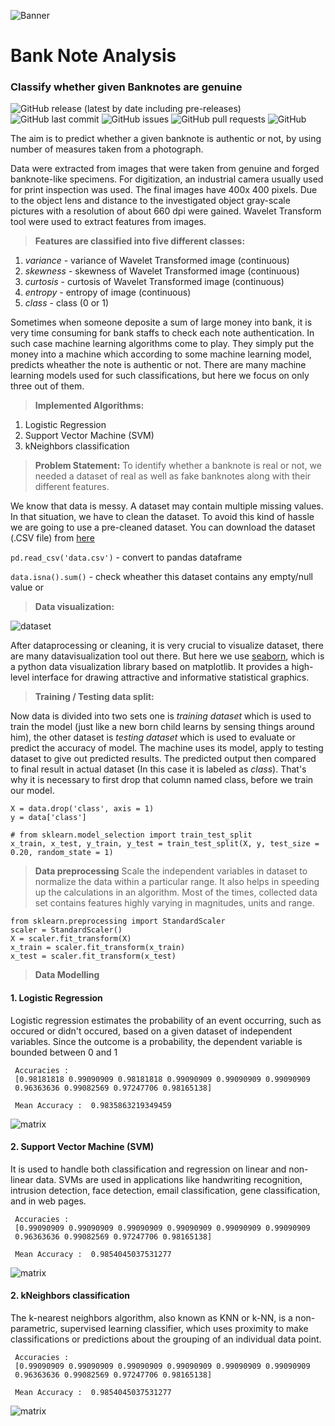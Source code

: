 ![Banner](https://images.unsplash.com/photo-1565371767810-ef913a6c8315?ixlib=rb-1.2.1&ixid=MnwxMjA3fDB8MHxwaG90by1wYWdlfHx8fGVufDB8fHx8&auto=format&fit=crop&w=1920&h=400&q=40)

# Bank Note Analysis
### Classify whether given Banknotes are genuine

![GitHub release (latest by date including pre-releases)](https://img.shields.io/github/v/release/navendu-pottekkat/awesome-readme?include_prereleases)
![GitHub last commit](https://img.shields.io/github/last-commit/navendu-pottekkat/awesome-readme)
![GitHub issues](https://img.shields.io/github/issues-raw/navendu-pottekkat/awesome-readme)
![GitHub pull requests](https://img.shields.io/github/issues-pr/navendu-pottekkat/awesome-readme)
![GitHub](https://img.shields.io/github/license/navendu-pottekkat/awesome-readme)

The aim is to predict whether a given banknote is authentic or not, by using number of measures taken from a photograph.

Data were extracted from images that were taken from genuine and forged banknote-like specimens. For digitization, an industrial camera usually used for print inspection was used. The final images have 400x 400 pixels. Due to the object lens and distance to the investigated object gray-scale pictures with a resolution of about 660 dpi were gained. Wavelet Transform tool were used to extract features from images.



> **Features are classified into five different classes:**
1. *variance* - variance of Wavelet Transformed image (continuous)
2. *skewness* - skewness of Wavelet Transformed image (continuous)
3. *curtosis* - curtosis of Wavelet Transformed image (continuous)
4. *entropy* - entropy of image (continuous)
5. *class* - class (0 or 1)


Sometimes when someone deposite a sum of large money into bank, it is very time consuming for bank staffs to check each note authentication. In such case machine learning algorithms come to play. They simply put the money into a machine which according to some machine learning model, predicts wheather the note is authentic or not. There are many machine learning models used for such classifications, but here we focus on only three out of them.

> **Implemented Algorithms:**
1. Logistic Regression
2. Support Vector Machine (SVM)
3. kNeighbors classification


> **Problem Statement:**
To identify whether a banknote is real or not, we needed a dataset of real as well as fake banknotes along with their different features.

We know that data is messy. A dataset may contain multiple missing values. In that situation, we have to clean the dataset. To avoid this kind of hassle we are going to use a pre-cleaned dataset. You can download the dataset (.CSV file) from [here](https://archive.ics.uci.edu/ml/datasets/banknote+authentication)

``` pd.read_csv('data.csv') ``` - convert to pandas dataframe

``` data.isna().sum() ``` - check wheather this dataset contains any empty/null value or

> **Data visualization:**

![dataset](https://github.com/Abhishek-k-git/BankNote-Analysis/blob/main/images/data_head.png)

After dataprocessing or cleaning, it is very crucial to visualize dataset, there are many datavisualization tool out there. But here we use [seaborn](https://seaborn.pydata.org/), which is a python data visualization library based on matplotlib. It provides a high-level interface for drawing attractive and informative statistical graphics.

> **Training / Testing data split:**

Now data is divided into two sets one is *training dataset* which is used to train the model (just like a new born child learns by sensing things around him), the other dataset is *testing dataset* which is used to evaluate or predict the accuracy of model. The machine uses its model, apply to testing dataset to give out predicted results. The predicted output then compared to final result in actual dataset (In this case it is labeled as *class*). That's why it is necessary to first drop that column named class, before we train our model.

```
X = data.drop('class', axis = 1)
y = data['class']

# from sklearn.model_selection import train_test_split
x_train, x_test, y_train, y_test = train_test_split(X, y, test_size = 0.20, random_state = 1)
```
> **Data preprocessing**
Scale the independent variables in dataset to normalize the data within a particular range. It also helps in speeding up the calculations in an algorithm. Most of the times, collected data set contains features highly varying in magnitudes, units and range.

```
from sklearn.preprocessing import StandardScaler
scaler = StandardScaler()
X = scaler.fit_transform(X)
x_train = scaler.fit_transform(x_train)
x_test = scaler.fit_transform(x_test)
```

> **Data Modelling**
#### 1. Logistic Regression
Logistic regression estimates the probability of an event occurring, such as occured or didn't occured, based on a given dataset of independent variables. Since the outcome is a probability, the dependent variable is bounded between 0 and 1
```
 Accuracies :
 [0.98181818 0.99090909 0.98181818 0.99090909 0.99090909 0.99090909
 0.96363636 0.99082569 0.97247706 0.98165138]
 
 Mean Accuracy :  0.9835863219349459
 ```

![matrix](https://github.com/Abhishek-k-git/BankNote-Analysis/blob/main/images/matrix_logisticReg.png)

#### 2. Support Vector Machine (SVM)
It is used to handle both classification and regression on linear and non-linear data. SVMs are used in applications like handwriting recognition, intrusion detection, face detection, email classification, gene classification, and in web pages.
```
 Accuracies :
 [0.99090909 0.99090909 0.99090909 0.99090909 0.99090909 0.99090909
 0.96363636 0.99082569 0.97247706 0.98165138]
 
 Mean Accuracy :  0.9854045037531277
 ```

![matrix](https://github.com/Abhishek-k-git/BankNote-Analysis/blob/main/images/matrix_svm.png)


#### 2. kNeighbors classification
The k-nearest neighbors algorithm, also known as KNN or k-NN, is a non-parametric, supervised learning classifier, which uses proximity to make classifications or predictions about the grouping of an individual data point.
```
 Accuracies :
 [0.99090909 0.99090909 0.99090909 0.99090909 0.99090909 0.99090909
 0.96363636 0.99082569 0.97247706 0.98165138]

 Mean Accuracy :  0.9854045037531277
 ```

![matrix](https://github.com/Abhishek-k-git/BankNote-Analysis/blob/main/images/matrix_kneigh.png)

